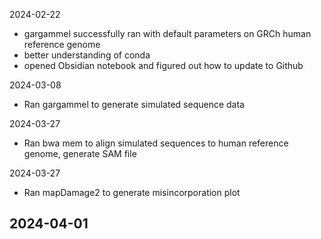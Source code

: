 2024-02-22 
- gargammel successfully ran with default parameters on GRCh human reference genome
- better understanding of conda
- opened Obsidian notebook and figured out how to update to Github

2024-03-08
- Ran gargammel to generate simulated sequence data


2024-03-27
- Ran bwa mem to align simulated sequences to human reference genome, generate SAM file

2024-03-27
- Ran mapDamage2 to generate misincorporation plot

2024-04-01
- 